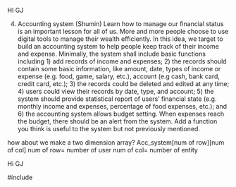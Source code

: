 HI GJ 

4. Accounting system (Shumin)
Learn how to manage our financial status is an important lesson for all of us. More and more people
choose to use digital tools to manage their wealth efficiently. In this idea, we target to build an
accounting system to help people keep track of their income and expense. Minimally, the system
shall include basic functions including 1) add records of income and expenses; 2) the records should
contain some basic information, like amount, date, types of income or expense (e.g. food, game,
salary, etc.), account (e.g cash, bank card, credit card, etc.); 3) the records could be deleted and edited
at any time; 4) users could view their records by date, type, and account; 5) the system should
provide statistical report of users’ financial state (e.g. monthly income and expenses, percentage of
food expenses, etc.); and 6) the accounting system allows budget setting. When expenses reach the
budget, there should be an alert from the system. Add a function you think is useful to the system but
not previously mentioned.



how about we make a two dimension array?
Acc_system[num of row][num of col]
num of row= number of user
num of col= number of entity

Hi GJ


#include <iostream>
